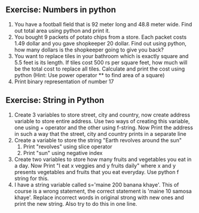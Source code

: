 ## Exercise: Numbers in python
1. You have a football field that is 92 meter long and 48.8 meter wide. Find out total
area using python and print it.
2. You bought 9 packets of potato chips from a store. Each packet costs 1.49 dollar
and you gave shopkeeper 20 dollar. Find out using python, how many dollars is the shopkeeper going to give you back?
3. You want to replace tiles in your bathroom which is exactly square and 5.5 feet
is its length. If tiles cost 500 rs per square feet, how much will be the total
cost to replace all tiles. Calculate and print the cost using python
(Hint: Use power operator ** to find area of a square)
4. Print binary representation of number 17

## Exercise: String in Python

1. Create 3 variables to store street, city and country, now create address variable to
store entire address. Use two ways of creating this variable, one using + operator and the other using f-string.
Now Print the address in such a way that the street, city and country prints in a separate line
2. Create a variable to store the string "Earth revolves around the sun"
    1. Print "revolves" using slice operator
    2. Print "sun" using negative index
3. Create two variables to store how many fruits and vegetables you eat in a day.
Now Print "I eat x veggies and y fruits daily" where x and y presents vegetables and fruits that you eat everyday. Use python f string for this.
4. I have a string variable called s='maine 200 banana khaye'. This of course is a
wrong statement, the correct statement is 'maine 10 samosa khaye'.
Replace incorrect words in original strong with new ones and print the new string.
Also try to do this in one line.
